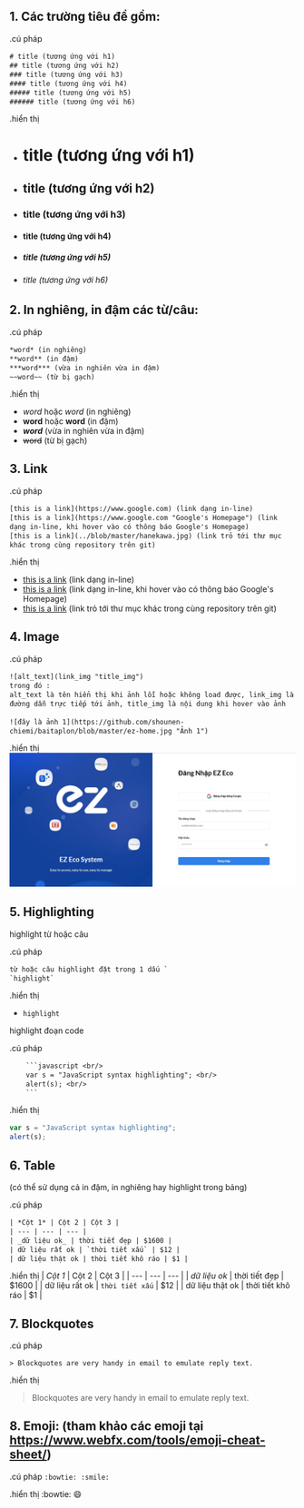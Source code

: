 ## 1. Các trường tiêu đề gồm:

.cú pháp

```
# title (tương ứng với h1)
## title (tương ứng với h2)
### title (tương ứng với h3)
#### title (tương ứng với h4)
##### title (tương ứng với h5)
###### title (tương ứng với h6)
```
.hiển thị

+ # title (tương ứng với h1)
+ ## title (tương ứng với h2)
+ ### title (tương ứng với h3)
+ #### title (tương ứng với h4)
+ ##### title (tương ứng với h5)
+ ###### title (tương ứng với h6)

## 2. In nghiêng, in đậm các từ/câu: 

.cú pháp
```
*word* (in nghiêng)
**word** (in đậm)
***word*** (vừa in nghiên vừa in đậm)
~~word~~ (từ bị gạch)
```

.hiển thị
+ *word* hoặc _word_ (in nghiêng)
+ **word** hoặc __word__ (in đậm)
+ ***word*** (vừa in nghiên vừa in đậm)
+ ~~word~~ (từ bị gạch)

## 3. Link

.cú pháp
```
[this is a link](https://www.google.com) (link dạng in-line)
[this is a link](https://www.google.com "Google's Homepage") (link dạng in-line, khi hover vào có thông báo Google's Homepage)
[this is a link](../blob/master/hanekawa.jpg) (link trỏ tới thư mục khác trong cùng repository trên git)
```

.hiển thị
+ [this is a link](https://www.google.com) (link dạng in-line)
+ [this is a link](https://www.google.com "Google's Homepage") (link dạng in-line, khi hover vào có thông báo Google's Homepage)
+ [this is a link](../blob/master/hanekawa.jpg) (link trỏ tới thư mục khác trong cùng repository trên git)

## 4. Image

.cú pháp
```
![alt_text](link_img "title_img") 
trong đó :
alt_text là tên hiển thị khi ảnh lỗi hoặc không load được, link_img là đường dẫn trực tiếp tới ảnh, title_img là nội dung khi hover vào ảnh

![đây là ảnh 1](https://github.com/shounen-chiemi/baitaplon/blob/master/ez-home.jpg "Ảnh 1") 
```

.hiển thị
![đây là ảnh 1](https://github.com/shounen-chiemi/baitaplon/blob/master/ez-home.jpg "Ảnh 1") 

## 5. Highlighting

highlight từ hoặc câu

.cú pháp
```
từ hoặc câu highlight đặt trong 1 dấu `
`highlight`
```

.hiển thị
+ `highlight` 

highlight đoạn code

.cú pháp

        ```javascript <br/>
        var s = "JavaScript syntax highlighting"; <br/>
        alert(s); <br/>
        ``` 


.hiển thị
```javascript
var s = "JavaScript syntax highlighting";
alert(s);
``` 

## 6. Table
(có thể sử dụng cả in đậm, in nghiêng hay highlight trong bảng)

.cú pháp
```
| *Cột 1* | Cột 2 | Cột 3 |
| --- | --- | --- |
| _dữ liệu ok_ | thời tiết đẹp | $1600 |
| dữ liệu rất ok | `thời tiết xấu` | $12 |
| dữ liệu thật ok | thời tiết khô ráo | $1 |
```

.hiển thị
| *Cột 1* | Cột 2 | Cột 3 |
| --- | --- | --- |
| _dữ liệu ok_ | thời tiết đẹp | $1600 |
| dữ liệu rất ok | `thời tiết xấu` | $12 |
| dữ liệu thật ok | thời tiết khô ráo | $1 |

## 7. Blockquotes

.cú pháp
```
> Blockquotes are very handy in email to emulate reply text. 
```

.hiển thị
> Blockquotes are very handy in email to emulate reply text.

## 8. Emoji: (tham khảo các emoji tại https://www.webfx.com/tools/emoji-cheat-sheet/)

.cú pháp
`:bowtie: :smile:` 

.hiển thị
:bowtie: :smile:

